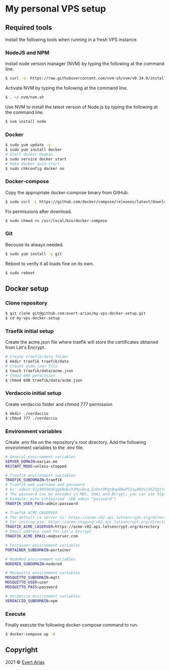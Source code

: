 # My personal VPS setup

## Required tools
Install the following tools when running in a fresh VPS instance.
### NodeJS and NPM
Install node version manager (NVM) by typing the following at the command line.
```bash
$ curl -o- https://raw.githubusercontent.com/nvm-sh/nvm/v0.34.0/install.sh | bash
```
Activate NVM by typing the following at the command line.
```bash
$ . ~/.nvm/nvm.sh
```
Use NVM to install the latest version of Node.js by typing the following at the command line.
```bash
$ nvm install node
```
### Docker
```bash
$ sudo yum update -y
$ sudo yum install docker
# Start docker deamon.
$ sudo service docker start
# Make docker auto-start.
$ sudo chkconfig docker on
```
### Docker-compose
Copy the appropriate docker-compose binary from GitHub.
```bash
$ sudo curl -L https://github.com/docker/compose/releases/latest/download/docker-compose-$(uname -s)-$(uname -m) -o /usr/local/bin/docker-compose
```
Fix permissions after download.
```bash
$ sudo chmod +x /usr/local/bin/docker-compose
```
### Git
Becouse its always needed.
```bash
$ sudo yum install -y git
```

Reboot to verify it all loads fine on its own.

```bash
$ sudo reboot
```

## Docker setup

### Clone repository
```bash
$ git clone git@github.com:evert-arias/my-vps-docker-setup.git
$ cd my-vps-docker-setup
```
### Traefik initial setup
Create the acme.json file where traefik will store the certificates obtained from Let's Encrypt.

```bash
# Create traefik/data folder
$ mkdir traefik traefik/data
# Create acme.json file
$ touch traefik/data/acme.json
# Chmod 600 permission
$ chmod 600 traefik/data/acme.json
```

### Verdaccio initial setup
Create verdaccio folder and chmod 777 permission
```bash
$ mkdir ./verdaccio
$ chmod 777 ./verdaccio
```

### Environment variables
Create .env file on the repository's root directory. Add the following environment variables to the .env file.

```bash
# General environment variables
SERVER_DOMAIN=earias.me
RESTART_MODE=unless-stopped

# Traefik environment variables
TRAEFIK_SUBDOMAIN=traefik
# Traefik web username and password
# Ex: admin:$2y$05$H3Vqg6NdEihJMyuOcq.ZzOur0PgtBap8RwPSIayAhDvjSkZdgtrwG 
# The password can be encoded in MD5, SHA1 and BCrypt: you can use htpasswd to generate them.
# Example: echo $(htpasswd -nbB admin "password")
TRAEFIK_USER_PASS=admin:password

# Traefik ACME_CASERVER
# The default ca server is: https://acme-v02.api.letsencrypt.org/directory. 
# For testing use: https://acme-staging-v02.api.letsencrypt.org/directory
TRAEFIK_ACME_CASERVER=https://acme-v02.api.letsencrypt.org/directory
# Email address used for Let's Encrypt
TRAEFIK_ACME_EMAIL=me@server.com

# Portainer environment variables
PORTAINER_SUBDOMAIN=portainer

# NodeRed environment variables
NODERED_SUBDOMAIN=nodered

# Mosquitto environment variables
MOSQUITTO_SUBDOMAIN=mqtt
MOSQUITTO_USER=user
MOSQUITTO_PASS=password

# Verdaccio environment variables
VERDACCIO_SUBDOMAIN=npm
```

### Execute
Finally execute the following docker-compose command to run.

```bash
$ docker-compose up -d
```

## Copyright

2021 © [Evert Arias](https://earias.me/)